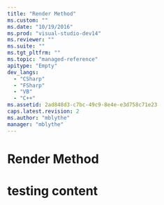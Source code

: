```yaml
---
title: "Render Method"
ms.custom: ""
ms.date: "10/19/2016"
ms.prod: "visual-studio-dev14"
ms.reviewer: ""
ms.suite: ""
ms.tgt_pltfrm: ""
ms.topic: "managed-reference"
apitype: "Empty"
dev_langs: 
  - "CSharp"
  - "FSharp"
  - "VB"
  - "C++"
ms.assetid: 2ad848d3-c7bc-49c9-8e4e-e3d758c71e23
caps.latest.revision: 2
ms.author: "mblythe"
manager: "mblythe"
---
```

# Render Method
# testing content